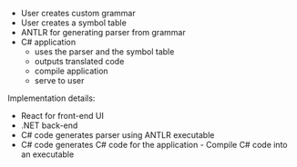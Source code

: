 - User creates custom grammar
- User creates a symbol table
- ANTLR for generating parser from grammar
- C# application
  - uses the parser and the symbol table
  - outputs translated code
  - compile application
  - serve to user

Implementation details:

- React for front-end UI
- .NET back-end
- C# code generates parser using ANTLR executable
- C# code generates C# code for the application - Compile C# code into an executable
